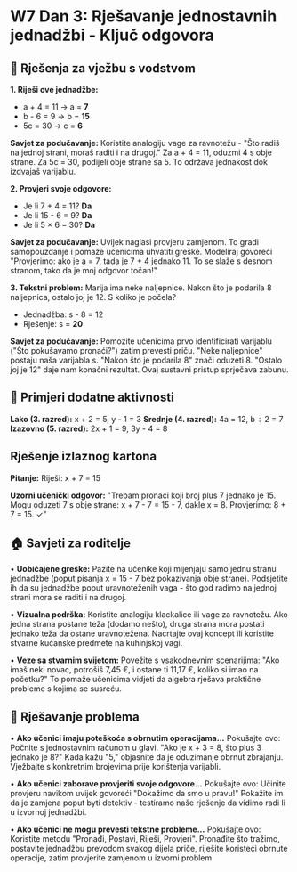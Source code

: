 # W7 Dan 3: Rješavanje jednostavnih jednadžbi - Ključ odgovora

## 📝 Rješenja za vježbu s vodstvom

**1. Riješi ove jednadžbe:**
   - a + 4 = 11    →    a = **7**
   - b - 6 = 9     →    b = **15**
   - 5c = 30       →    c = **6**

**Savjet za podučavanje:** Koristite analogiju vage za ravnotežu - "Što radiš na jednoj strani, moraš raditi i na drugoj." Za a + 4 = 11, oduzmi 4 s obje strane. Za 5c = 30, podijeli obje strane sa 5. To održava jednakost dok izdvajaš varijablu.

**2. Provjeri svoje odgovore:**
   - Je li 7 + 4 = 11? **Da**
   - Je li 15 - 6 = 9? **Da**
   - Je li 5 × 6 = 30? **Da**

**Savjet za podučavanje:** Uvijek naglasi provjeru zamjenom. To gradi samopouzdanje i pomaže učenicima uhvatiti greške. Modeliraj govoreći "Provjerimo: ako je a = 7, tada je 7 + 4 jednako 11. To se slaže s desnom stranom, tako da je moj odgovor točan!"

**3. Tekstni problem:** Marija ima neke naljepnice. Nakon što je podarila 8 naljepnica, ostalo joj je 12. S koliko je počela?
   - Jednadžba: s - 8 = 12
   - Rješenje: s = **20**

**Savjet za podučavanje:** Pomozite učenicima prvo identificirati varijablu ("Što pokušavamo pronaći?") zatim prevesti priču. "Neke naljepnice" postaju naša varijabla s. "Nakon što je podarila 8" znači oduzeti 8. "Ostalo joj je 12" daje nam konačni rezultat. Ovaj sustavni pristup sprječava zabunu.

## 🚀 Primjeri dodatne aktivnosti

**Lako (3. razred):** x + 2 = 5, y - 1 = 3
**Srednje (4. razred):** 4a = 12, b ÷ 2 = 7
**Izazovno (5. razred):** 2x + 1 = 9, 3y - 4 = 8

## Rješenje izlaznog kartona

**Pitanje:** Riješi: x + 7 = 15

**Uzorni učenički odgovor:** "Trebam pronaći koji broj plus 7 jednako je 15. Mogu oduzeti 7 s obje strane: x + 7 - 7 = 15 - 7, dakle x = 8. Provjerimo: 8 + 7 = 15. ✓"

## 🏠 Savjeti za roditelje

• **Uobičajene greške:** Pazite na učenike koji mijenjaju samo jednu stranu jednadžbe (poput pisanja x = 15 - 7 bez pokazivanja obje strane). Podsjetite ih da su jednadžbe poput uravnoteženih vaga - što god radimo na jednoj strani mora se raditi i na drugoj.

• **Vizualna podrška:** Koristite analogiju klackalice ili vage za ravnotežu. Ako jedna strana postane teža (dodamo nešto), druga strana mora postati jednako teža da ostane uravnotežena. Nacrtajte ovaj koncept ili koristite stvarne kućanske predmete na kuhinjskoj vagi.

• **Veze sa stvarnim svijetom:** Povežite s vsakodnevnim scenarijima: "Ako imaš neki novac, potrošiš 7,45 €, i ostane ti 11,17 €, koliko si imao na početku?" To pomaže učenicima vidjeti da algebra rješava praktične probleme s kojima se susreću.

## 🔧 Rješavanje problema

• **Ako učenici imaju poteškoća s obrnutim operacijama...** Pokušajte ovo: Počnite s jednostavnim računom u glavi. "Ako je x + 3 = 8, što plus 3 jednako je 8?" Kada kažu "5," objasnite da je oduzimanje obrnut zbrajanju. Vježbajte s konkretnim brojevima prije korištenja varijabli.

• **Ako učenici zaborave provjeriti svoje odgovore...** Pokušajte ovo: Učinite provjeru navikom uvijek govoreći "Dokažimo da smo u pravu!" Pokažite im da je zamjena poput byti detektiv - testiramo naše rješenje da vidimo radi li u izvornoj jednadžbi.

• **Ako učenici ne mogu prevesti tekstne probleme...** Pokušajte ovo: Koristite metodu "Pronađi, Postavi, Riješi, Provjeri". Pronađite što tražimo, postavite jednadžbu prevodom svakog dijela priče, riješite koristeći obrnute operacije, zatim provjerite zamjenom u izvorni problem.